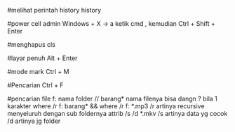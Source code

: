 #melihat perintah history
history

#power cell admin
Windows + X -> a
ketik cmd , kemudian Ctrl + Shift + Enter

#menghapus 
cls

#layar penuh
Alt + Enter

#mode mark
Ctrl + M

#Pencarian
Ctrl + F

#pencarian file f: nama folder // barang* nama filenya bisa dangn ? bila 1 karakter
where /r f: barang* && where /r f: *.mp3 /r artinya recursive menyeluruh dengan sub foldernya
attrib /s /d *.mkv    /s artinya data yg cocok /d artinya jg folder
